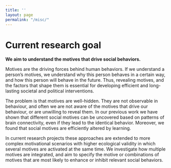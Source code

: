```yaml
---
title: ''
layout: page
permalink: "/misc/"
---
```

# Current research goal

**We aim to understand the motives that drive social behaviors.**

Motives are the driving forces behind human behaviors. If we understand a person’s motives, we understand why this person behaves in a certain way, and how this person will behave in the future. Thus, revealing motives, and the factors that shape them is essential for developing efficient and long-lasting societal and political interventions.

The problem is that motives are well-hidden. They are not observable in behaviour, and often we are not aware of the motives that drive our behaviour, or are unwilling to reveal them. In our previous work we have shown that different social motives can be uncovered based on patterns of brain connectivity, even if they lead to the identical behavior. Moreover, we found that social motives are efficiently altered by learning.

In current research projects these approaches are extended to more complex motivational scenarios with higher ecological validity in which several motives are activated at the same time. We investigate how multiple motives are integrated, and aim to specify the motive or combinations of motives that are most likely to enhance or inhibit relevant social behaviors.